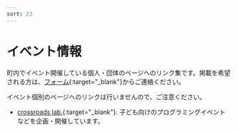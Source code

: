 ```yaml
---
sort: 23
---
```


# イベント情報
町内でイベント開催している個人・団体のページへのリンク集です。掲載を希望される方は、[フォーム](https://forms.gle/o9tsHJp7yCFotf1b8){:target="_blank"}からご連絡ください。

イベント個別のページへのリンクは行いませんので、ご注意ください。

- [crossroads lab.](https://crssrds.peatix.com/view){:target="_blank"}. 
子ども向けのプログラミングイベントなどを企画・開催しています。
